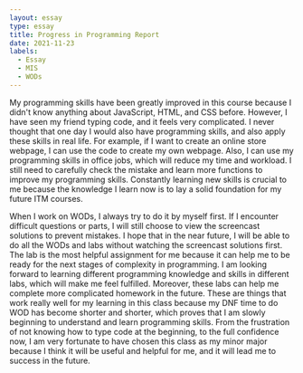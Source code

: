 ```yaml
---
layout: essay
type: essay
title: Progress in Programming Report
date: 2021-11-23
labels:
  - Essay
  - MIS
  - WODs
---
```


My programming skills have been greatly improved in this course because I didn't know anything about JavaScript, HTML, and CSS before. However, I have seen my friend typing code, and it feels very complicated. I never thought that one day I would also have programming skills, and also apply these skills in real life. For example, if I want to create an online store webpage, I can use the code to create my own webpage. Also, I can use my programming skills in office jobs, which will reduce my time and workload. I still need to carefully check the mistake and learn more functions to improve my programming skills. Constantly learning new skills is crucial to me because the knowledge I learn now is to lay a solid foundation for my future ITM courses. 

When I work on WODs, I always try to do it by myself first. If I encounter difficult questions or parts, I will still choose to view the screencast solutions to prevent mistakes. I hope that in the near future, I will be able to do all the WODs and labs without watching the screencast solutions first. The lab is the most helpful assignment for me because it can help me to be ready for the next stages of complexity in programming. I am looking forward to learning different programming knowledge and skills in different labs, which will make me feel fulfilled. Moreover, these labs can help me complete more complicated homework in the future. These are things that work really well for my learning in this class because my DNF time to do WOD has become shorter and shorter, which proves that I am slowly beginning to understand and learn programming skills. From the frustration of not knowing how to type code at the beginning, to the full confidence now, I am very fortunate to have chosen this class as my minor major because I think it will be useful and helpful for me, and it will lead me to success in the future.
